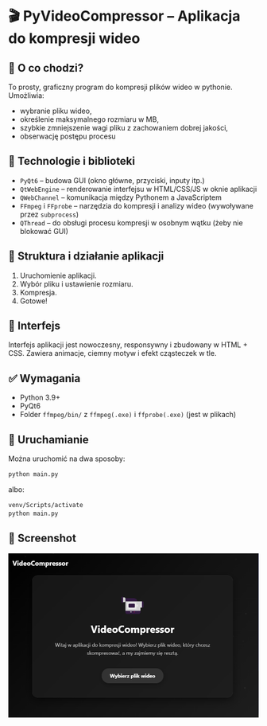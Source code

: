 # 🎬 PyVideoCompressor – Aplikacja do kompresji wideo

## 🧠 O co chodzi?

To prosty, graficzny program do kompresji plików wideo w pythonie. Umożliwia:

- wybranie pliku wideo,
- określenie maksymalnego rozmiaru w MB,
- szybkie zmniejszenie wagi pliku z zachowaniem dobrej jakości,
- obserwację postępu procesu
  
## 🧰 Technologie i biblioteki

- `PyQt6` – budowa GUI (okno główne, przyciski, inputy itp.)
- `QtWebEngine` – renderowanie interfejsu w HTML/CSS/JS w oknie aplikacji
- `QWebChannel` – komunikacja między Pythonem a JavaScriptem
- `FFmpeg` i `FFprobe` – narzędzia do kompresji i analizy wideo (wywoływane przez `subprocess`)
- `QThread` – do obsługi procesu kompresji w osobnym wątku (żeby nie blokować GUI)

## 📁 Struktura i działanie aplikacji

1. Uruchomienie aplikacji.
2. Wybór pliku i ustawienie rozmiaru.
3. Kompresja.
4. Gotowe!

## 🎨 Interfejs

Interfejs aplikacji jest nowoczesny, responsywny i zbudowany w HTML + CSS. Zawiera animacje, ciemny motyw i efekt cząsteczek w tle.

## ✅ Wymagania

- Python 3.9+
- PyQt6
- Folder `ffmpeg/bin/` z `ffmpeg(.exe)` i `ffprobe(.exe)` (jest w plikach)

## 🚀 Uruchamianie

Można uruchomić na dwa sposoby:

```bash
python main.py
```

albo:

```bash
venv/Scripts/activate  
python main.py
```

## 📸 Screenshot

![screen](photo1.png)

